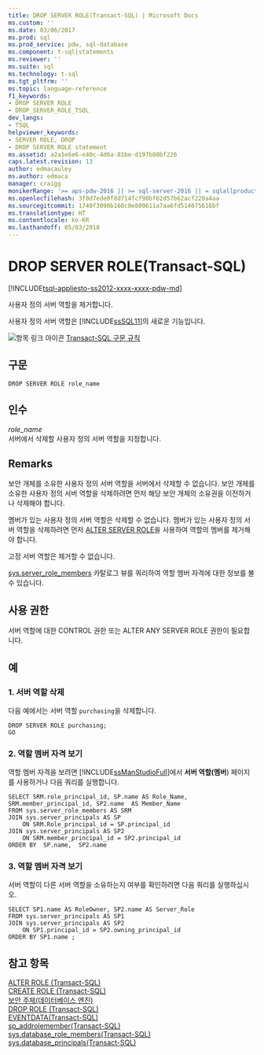```yaml
---
title: DROP SERVER ROLE(Transact-SQL) | Microsoft Docs
ms.custom: ''
ms.date: 03/06/2017
ms.prod: sql
ms.prod_service: pdw, sql-database
ms.component: t-sql|statements
ms.reviewer: ''
ms.suite: sql
ms.technology: t-sql
ms.tgt_pltfrm: ''
ms.topic: language-reference
f1_keywords:
- DROP SERVER ROLE
- DROP_SERVER_ROLE_TSQL
dev_langs:
- TSQL
helpviewer_keywords:
- SERVER ROLE, DROP
- DROP SERVER ROLE statement
ms.assetid: a2a1e6e6-e40c-4d6a-81be-d197b80bf226
caps.latest.revision: 13
author: edmacauley
ms.author: edmaca
manager: craigg
monikerRange: '>= aps-pdw-2016 || >= sql-server-2016 || = sqlallproducts-allversions'
ms.openlocfilehash: 3f0d7ede0f8d714fcf90bf62d57b62acf220a4aa
ms.sourcegitcommit: 1740f3090b168c0e809611a7aa6fd514075616bf
ms.translationtype: HT
ms.contentlocale: ko-KR
ms.lasthandoff: 05/03/2018
---
```

# <a name="drop-server-role-transact-sql"></a>DROP SERVER ROLE(Transact-SQL)
[!INCLUDE[tsql-appliesto-ss2012-xxxx-xxxx-pdw-md](../../includes/tsql-appliesto-ss2012-xxxx-xxxx-pdw-md.md)]

  사용자 정의 서버 역할을 제거합니다.  
  
 사용자 정의 서버 역할은 [!INCLUDE[ssSQL11](../../includes/sssql11-md.md)]의 새로운 기능입니다.  
  
 ![항목 링크 아이콘](../../database-engine/configure-windows/media/topic-link.gif "항목 링크 아이콘") [Transact-SQL 구문 규칙](../../t-sql/language-elements/transact-sql-syntax-conventions-transact-sql.md)  
  
## <a name="syntax"></a>구문  
  
```  
DROP SERVER ROLE role_name  
```  
  
## <a name="arguments"></a>인수  
 *role_name*  
 서버에서 삭제할 사용자 정의 서버 역할을 지정합니다.  
  
## <a name="remarks"></a>Remarks  
 보안 개체를 소유한 사용자 정의 서버 역할을 서버에서 삭제할 수 없습니다. 보안 개체를 소유한 사용자 정의 서버 역할을 삭제하려면 먼저 해당 보안 개체의 소유권을 이전하거나 삭제해야 합니다.  
  
 멤버가 있는 사용자 정의 서버 역할은 삭제할 수 없습니다. 멤버가 있는 사용자 정의 서버 역할을 삭제하려면 먼저 [ALTER SERVER ROLE](../../t-sql/statements/alter-server-role-transact-sql.md)을 사용하여 역할의 멤버를 제거해야 합니다.  
  
 고정 서버 역할은 제거할 수 없습니다.  
  
 [sys.server_role_members](../../relational-databases/system-catalog-views/sys-server-role-members-transact-sql.md) 카탈로그 뷰를 쿼리하여 역할 멤버 자격에 대한 정보를 볼 수 있습니다.  
  
## <a name="permissions"></a>사용 권한  
 서버 역할에 대한 CONTROL 권한 또는 ALTER ANY SERVER ROLE 권한이 필요합니다.  
  
## <a name="examples"></a>예  
  
### <a name="a-to-drop-a-server-role"></a>1. 서버 역할 삭제  
 다음 예에서는 서버 역할 `purchasing`을 삭제합니다.  
  
```  
DROP SERVER ROLE purchasing;  
GO  
```  
  
### <a name="b-to-view-role-membership"></a>2. 역할 멤버 자격 보기  
 역할 멤버 자격을 보려면 [!INCLUDE[ssManStudioFull](../../includes/ssmanstudiofull-md.md)]에서 **서버 역할(멤버**) 페이지를 사용하거나 다음 쿼리를 실행합니다.  
  
```  
SELECT SRM.role_principal_id, SP.name AS Role_Name,   
SRM.member_principal_id, SP2.name  AS Member_Name  
FROM sys.server_role_members AS SRM  
JOIN sys.server_principals AS SP  
    ON SRM.Role_principal_id = SP.principal_id  
JOIN sys.server_principals AS SP2   
    ON SRM.member_principal_id = SP2.principal_id  
ORDER BY  SP.name,  SP2.name  
```  
  
### <a name="c-to-view-role-membership"></a>3. 역할 멤버 자격 보기  
 서버 역할이 다른 서버 역할을 소유하는지 여부를 확인하려면 다음 쿼리를 실행하십시오.  
  
```  
SELECT SP1.name AS RoleOwner, SP2.name AS Server_Role  
FROM sys.server_principals AS SP1  
JOIN sys.server_principals AS SP2  
    ON SP1.principal_id = SP2.owning_principal_id   
ORDER BY SP1.name ;  
```  
  
## <a name="see-also"></a>참고 항목  
 [ALTER ROLE &#40;Transact-SQL&#41;](../../t-sql/statements/alter-role-transact-sql.md)   
 [CREATE ROLE &#40;Transact-SQL&#41;](../../t-sql/statements/create-role-transact-sql.md)   
 [보안 주체&#40;데이터베이스 엔진&#41;](../../relational-databases/security/authentication-access/principals-database-engine.md)   
 [DROP ROLE &#40;Transact-SQL&#41;](../../t-sql/statements/drop-role-transact-sql.md)   
 [EVENTDATA&#40;Transact-SQL&#41;](../../t-sql/functions/eventdata-transact-sql.md)   
 [sp_addrolemember&#40;Transact-SQL&#41;](../../relational-databases/system-stored-procedures/sp-addrolemember-transact-sql.md)   
 [sys.database_role_members&#40;Transact-SQL&#41;](../../relational-databases/system-catalog-views/sys-database-role-members-transact-sql.md)   
 [sys.database_principals&#40;Transact-SQL&#41;](../../relational-databases/system-catalog-views/sys-database-principals-transact-sql.md)  
  
  
